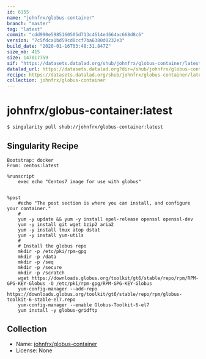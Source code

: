```yaml
---
id: 6155
name: "johnfrx/globus-container"
branch: "master"
tag: "latest"
commit: "cdd990e5985160505d713c4614ed664ac668d8c6"
version: "7c5fdca1bd59cd0ccf7ba6380d0232e3"
build_date: "2020-01-16T03:48:31.847Z"
size_mb: 415
size: 147017759
sif: "https://datasets.datalad.org/shub/johnfrx/globus-container/latest/2020-01-16-cdd990e5-7c5fdca1/7c5fdca1bd59cd0ccf7ba6380d0232e3.simg"
datalad_url: https://datasets.datalad.org?dir=/shub/johnfrx/globus-container/latest/2020-01-16-cdd990e5-7c5fdca1/
recipe: https://datasets.datalad.org/shub/johnfrx/globus-container/latest/2020-01-16-cdd990e5-7c5fdca1/Singularity
collection: johnfrx/globus-container
---
```


# johnfrx/globus-container:latest

```bash
$ singularity pull shub://johnfrx/globus-container:latest
```

## Singularity Recipe

```singularity
Bootstrap: docker
From: centos:latest

%runscript
    exec echo "Centos7 image for use with globus"


%post
    #echo "The post section is where you can install, and configure your container."
    #
    yum -y update && yum -y install epel-release openssl openssl-dev
    yum -y install git wget bzip2 aria2
    yum -y install tmux atop dstat
    yum -y install yum-utils
    #
    # Install the globus repo
    mkdir -p /etc/pki/rpm-gpg
    mkdir -p /data
    mkdir -p /seq
    mkdir -p /secure
    mkdir -p /scratch
    wget https://downloads.globus.org/toolkit/gt6/stable/repo/rpm/RPM-GPG-KEY-Globus -O /etc/pki/rpm-gpg/RPM-GPG-KEY-Globus
    yum-config-manager --add-repo https://downloads.globus.org/toolkit/gt6/stable/repo/rpm/globus-toolkit-6-stable-el7.repo
    yum-config-manager --enable Globus-Toolkit-6-el7
    yum install -y globus-gridftp
```

## Collection

 - Name: [johnfrx/globus-container](https://github.com/johnfrx/globus-container)
 - License: None

